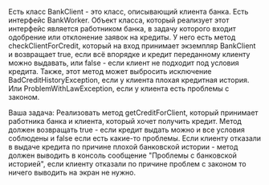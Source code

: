 Есть класс BankClient - это класс, описывающий клиента банка.
Есть интерфейс BankWorker. Объект класса, который реализует этот интерфейс является работником банка,
в задачу которого входит одобрение или отклонение заявок на кредиты.
У него есть метод checkClientForCredit, который на вход принимает экземпляр BankClient и возвращает true,
если всё впорядке и кредит переданному клиенту можно выдавать,
или false - если клиент не подходит под условия кредита.
Также, этот метод может выбросить исключение BadCreditHistoryException, если у клиента плохая кредитная история.
Или ProblemWithLawException, если у клиента есть проблемы с законом.

Ваша задача:
Реализовать метод getCreditForClient, который принимает работника банка и клиента, который хочет получить кредит.
Метод должен возвращать true - если кредит выдать можно и все условия соблюдены и false если есть какие-то проблемы.
Если клиенту отказали в выдаче кредита по причине плохой банковской истории - метод должен выводить в консоль сообщение
"Проблемы с банковской историей", если клиенту отказали по причине проблем с законом то ничего выводить на экран не нужно.